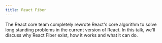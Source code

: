 ```yaml
---
title: React Fiber
---
```


The React core team completely rewrote React's core algorithm to solve long standing problems in the current version of React. In this talk, we'll discuss why React Fiber exist, how it works and what it can do.
